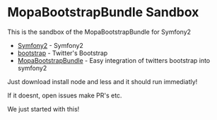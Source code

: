 MopaBootstrapBundle Sandbox
===========================

This is the sandbox of the MopaBootstrapBundle for Symfony2

- [Symfony2](http://symfony.com/) - Symfony2
- [bootstrap](http://github.com/twitter/bootstrap) - Twitter's Bootstrap
- [MopaBootstrapBundle](http://github.com/phiamo/MopaBootstrapBundle) - Easy integration of twitters bootstrap into symfony2


Just download install node and less and it should run immediatly!

If it doesnt, open issues make PR's etc.

We just started with this!


